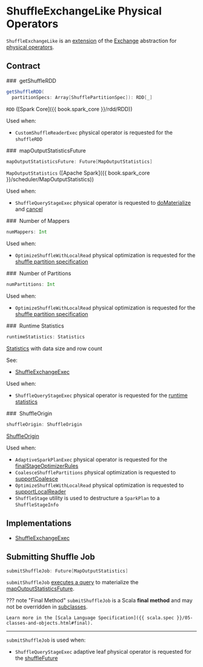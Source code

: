 # ShuffleExchangeLike Physical Operators

`ShuffleExchangeLike` is an [extension](#contract) of the [Exchange](Exchange.md) abstraction for [physical operators](#implementations).

## Contract

### <span id="getShuffleRDD"> getShuffleRDD

```scala
getShuffleRDD(
  partitionSpecs: Array[ShufflePartitionSpec]): RDD[_]
```

`RDD` ([Spark Core]({{ book.spark_core }}/rdd/RDD))

Used when:

* `CustomShuffleReaderExec` physical operator is requested for the `shuffleRDD`

### <span id="mapOutputStatisticsFuture"> mapOutputStatisticsFuture

```scala
mapOutputStatisticsFuture: Future[MapOutputStatistics]
```

`MapOutputStatistics` ([Apache Spark]({{ book.spark_core }}/scheduler/MapOutputStatistics))

Used when:

* `ShuffleQueryStageExec` physical operator is requested to [doMaterialize](ShuffleQueryStageExec.md#doMaterialize) and [cancel](ShuffleQueryStageExec.md#cancel)

### <span id="numMappers"> Number of Mappers

```scala
numMappers: Int
```

Used when:

* `OptimizeShuffleWithLocalRead` physical optimization is requested for the [shuffle partition specification](../physical-optimizations/OptimizeShuffleWithLocalRead.md#getPartitionSpecs)

### <span id="numPartitions"> Number of Partitions

```scala
numPartitions: Int
```

Used when:

* `OptimizeShuffleWithLocalRead` physical optimization is requested for the [shuffle partition specification](../physical-optimizations/OptimizeShuffleWithLocalRead.md#getPartitionSpecs)

### <span id="runtimeStatistics"> Runtime Statistics

```scala
runtimeStatistics: Statistics
```

[Statistics](../logical-operators/Statistics.md) with data size and row count

See:

* [ShuffleExchangeExec](ShuffleExchangeExec.md#runtimeStatistics)

Used when:

* `ShuffleQueryStageExec` physical operator is requested for the [runtime statistics](ShuffleQueryStageExec.md#getRuntimeStatistics)

### <span id="shuffleOrigin"> ShuffleOrigin

```scala
shuffleOrigin: ShuffleOrigin
```

[ShuffleOrigin](ShuffleOrigin.md)

Used when:

* `AdaptiveSparkPlanExec` physical operator is requested for the [finalStageOptimizerRules](AdaptiveSparkPlanExec.md#finalStageOptimizerRules)
* `CoalesceShufflePartitions` physical optimization is requested to [supportCoalesce](../physical-optimizations/CoalesceShufflePartitions.md#supportCoalesce)
* `OptimizeShuffleWithLocalRead` physical optimization is requested to [supportLocalReader](../physical-optimizations/OptimizeShuffleWithLocalRead.md#supportLocalReader)
* `ShuffleStage` utility is used to destructure a `SparkPlan` to a `ShuffleStageInfo`

## Implementations

* [ShuffleExchangeExec](ShuffleExchangeExec.md)

## <span id="submitShuffleJob"> Submitting Shuffle Job

```scala
submitShuffleJob: Future[MapOutputStatistics]
```

`submitShuffleJob` [executes a query](SparkPlan.md#executeQuery) to materialize the [mapOutputStatisticsFuture](#mapOutputStatisticsFuture).

??? note "Final Method"
    `submitShuffleJob` is a Scala **final method** and may not be overridden in [subclasses](#implementations).

    Learn more in the [Scala Language Specification]({{ scala.spec }}/05-classes-and-objects.html#final).

---

`submitShuffleJob` is used when:

* `ShuffleQueryStageExec` adaptive leaf physical operator is requested for the [shuffleFuture](ShuffleQueryStageExec.md#shuffleFuture)